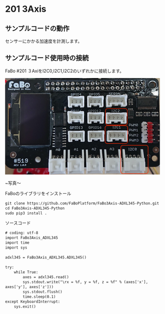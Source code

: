 # 201 3Axis

## サンプルコードの動作
センサーにかかる加速度を計測します。

## サンプルコード使用時の接続
FaBo #201 ３AxiをI2C0,I2C1,I2C2のいずれかに接続します。 

![](./../img/211_7Seg/i2cpin.jpg)


~写真〜

FaBoのライブラリをインストール
```
git clone https://github.com/FaBoPlatform/FaBo3Axis-ADXL345-Python.git
cd FaBo3Axis-ADXL345-Python
sudo pip3 install .
```

ソースコード
```
# coding: utf-8
import FaBo3Axis_ADXL345
import time
import sys

adxl345 = FaBo3Axis_ADXL345.ADXL345()

try:
    while True:
        axes = adxl345.read()
        sys.stdout.write("\rx = %f, y = %f, z = %f" % (axes['x'],  axes['y'], axes['z']))
        sys.stdout.flush()
        time.sleep(0.1)
except KeyboardInterrupt:
    sys.exit()
```

